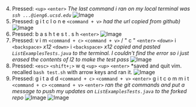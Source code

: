 4) Pressed: `<up>` `<enter>` *The last command i ran on my local terminal was `ssh ...@ieng6.ucsd.edu`*
![Image](https://tomriskio.github.io/cse15l-lab-reports/step4.png)
5) Pressed: g i t c l o n e `<command + v>` *had the url copied from github)*
![Image](https://tomriskio.github.io/cse15l-lab-reports/step5.png)
6) Pressed: b a s h t e s t . s h `<enter>` 
![Image](https://tomriskio.github.io/cse15l-lab-reports/step6.png)
7) Pressed: v i m `<command + c>` `<command + v>` / " c " `<enter>` `<down>` i `<backspace>` *x12* `<down>` i `<backspace>` *x12* *copied and pasted ` ListExamplesTests.java` to the terminal. I couldn't find the error so i just erased the contents of l2 to make the test pass*
![Image](https://tomriskio.github.io/cse15l-lab-reports/step7.png)
8) Pressed: `<esc>` `<shift+;>` w q `<up>` `<up>` `<enter>` *saved and quit vim. recalled `bash test.sh` with arrow keys and ran it. 
![Image](https://tomriskio.github.io/cse15l-lab-reports/step8.png)
9) Pressed: g i t a d d `<command + c>` `<command + v>` `<enter>` g i t c o m m i t `<command + c>` `<command + v>` `<enter>` *ran the git commands and put a message to push my updates on `ListExamplesTests.java` to the forked repo*
![Image](https://tomriskio.github.io/cse15l-lab-reports/step9.png)
![Image](https://tomriskio.github.io/cse15l-lab-reports/step10.png)
